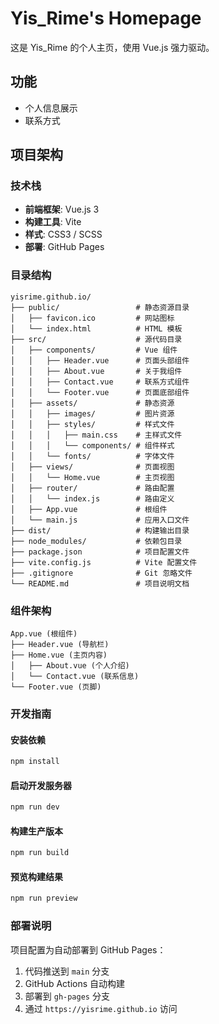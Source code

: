 # Yis_Rime's Homepage

这是 Yis_Rime 的个人主页，使用 Vue.js 强力驱动。

## 功能

- 个人信息展示
- 联系方式

## 项目架构

### 技术栈

- **前端框架**: Vue.js 3
- **构建工具**: Vite
- **样式**: CSS3 / SCSS
- **部署**: GitHub Pages

### 目录结构

```text
yisrime.github.io/
├── public/                 # 静态资源目录
│   ├── favicon.ico         # 网站图标
│   └── index.html          # HTML 模板
├── src/                    # 源代码目录
│   ├── components/         # Vue 组件
│   │   ├── Header.vue      # 页面头部组件
│   │   ├── About.vue       # 关于我组件
│   │   ├── Contact.vue     # 联系方式组件
│   │   └── Footer.vue      # 页面底部组件
│   ├── assets/             # 静态资源
│   │   ├── images/         # 图片资源
│   │   ├── styles/         # 样式文件
│   │   │   ├── main.css    # 主样式文件
│   │   │   └── components/ # 组件样式
│   │   └── fonts/          # 字体文件
│   ├── views/              # 页面视图
│   │   └── Home.vue        # 主页视图
│   ├── router/             # 路由配置
│   │   └── index.js        # 路由定义
│   ├── App.vue             # 根组件
│   └── main.js             # 应用入口文件
├── dist/                   # 构建输出目录
├── node_modules/           # 依赖包目录
├── package.json            # 项目配置文件
├── vite.config.js          # Vite 配置文件
├── .gitignore              # Git 忽略文件
└── README.md               # 项目说明文档
```

### 组件架构

```text
App.vue (根组件)
├── Header.vue (导航栏)
├── Home.vue (主页内容)
│   ├── About.vue (个人介绍)
│   └── Contact.vue (联系信息)
└── Footer.vue (页脚)
```

### 开发指南

#### 安装依赖

```bash
npm install
```

#### 启动开发服务器

```bash
npm run dev
```

#### 构建生产版本

```bash
npm run build
```

#### 预览构建结果

```bash
npm run preview
```

### 部署说明

项目配置为自动部署到 GitHub Pages：

1. 代码推送到 `main` 分支
2. GitHub Actions 自动构建
3. 部署到 `gh-pages` 分支
4. 通过 `https://yisrime.github.io` 访问
